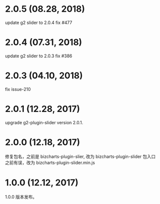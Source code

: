 # 2.0.5 (08.28, 2018)
update g2 slider to 2.0.4
fix #477

# 2.0.4 (07.31, 2018)
update g2 slider to 2.0.3
fix #386

# 2.0.3 (04.10, 2018)
fix issue-210

# 2.0.1 (12.28, 2017)
upgrade g2-plugin-slider version 2.0.1.

# 2.0.0 (12.18, 2017)
修复包名，之前是 bizcharts-plugin-slier, 改为 bizcharts-plugin-slider
包入口之前有误，改为 bizcharts-plugin-slider.min.js

# 1.0.0 (12.12, 2017)
1.0.0 版本发布。
